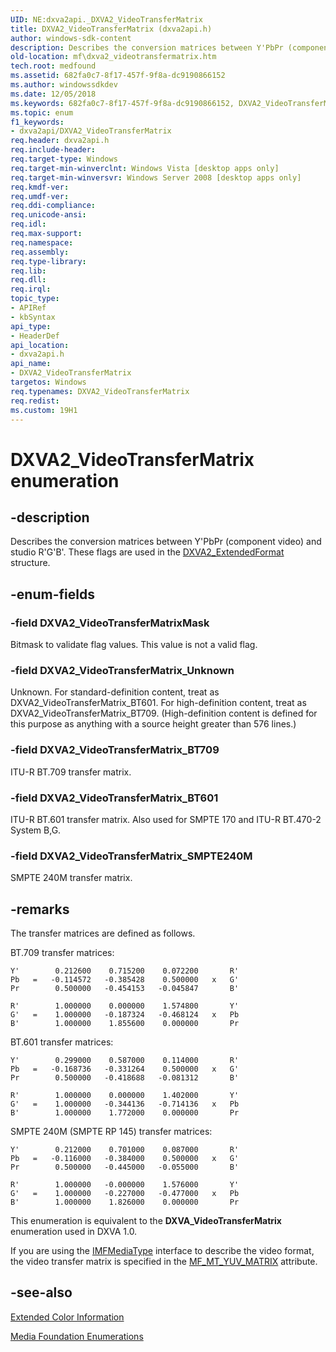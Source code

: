 ```yaml
---
UID: NE:dxva2api._DXVA2_VideoTransferMatrix
title: DXVA2_VideoTransferMatrix (dxva2api.h)
author: windows-sdk-content
description: Describes the conversion matrices between Y'PbPr (component video) and studio R'G'B'.
old-location: mf\dxva2_videotransfermatrix.htm
tech.root: medfound
ms.assetid: 682fa0c7-8f17-457f-9f8a-dc9190866152
ms.author: windowssdkdev
ms.date: 12/05/2018
ms.keywords: 682fa0c7-8f17-457f-9f8a-dc9190866152, DXVA2_VideoTransferMatrix, DXVA2_VideoTransferMatrix enumeration [Media Foundation], DXVA2_VideoTransferMatrixMask, DXVA2_VideoTransferMatrix_BT601, DXVA2_VideoTransferMatrix_BT709, DXVA2_VideoTransferMatrix_SMPTE240M, DXVA2_VideoTransferMatrix_Unknown, dxva2api/DXVA2_VideoTransferMatrix, dxva2api/DXVA2_VideoTransferMatrixMask, dxva2api/DXVA2_VideoTransferMatrix_BT601, dxva2api/DXVA2_VideoTransferMatrix_BT709, dxva2api/DXVA2_VideoTransferMatrix_SMPTE240M, dxva2api/DXVA2_VideoTransferMatrix_Unknown, mf.dxva2_videotransfermatrix
ms.topic: enum
f1_keywords:
- dxva2api/DXVA2_VideoTransferMatrix
req.header: dxva2api.h
req.include-header: 
req.target-type: Windows
req.target-min-winverclnt: Windows Vista [desktop apps only]
req.target-min-winversvr: Windows Server 2008 [desktop apps only]
req.kmdf-ver: 
req.umdf-ver: 
req.ddi-compliance: 
req.unicode-ansi: 
req.idl: 
req.max-support: 
req.namespace: 
req.assembly: 
req.type-library: 
req.lib: 
req.dll: 
req.irql: 
topic_type:
- APIRef
- kbSyntax
api_type:
- HeaderDef
api_location:
- dxva2api.h
api_name:
- DXVA2_VideoTransferMatrix
targetos: Windows
req.typenames: DXVA2_VideoTransferMatrix
req.redist: 
ms.custom: 19H1
---
```


# DXVA2_VideoTransferMatrix enumeration


## -description


Describes the conversion matrices between Y'PbPr (component video) and studio R'G'B'. These flags are used in the <a href="https://docs.microsoft.com/windows/desktop/api/dxva2api/ns-dxva2api-dxva2_extendedformat">DXVA2_ExtendedFormat</a> structure.


## -enum-fields




### -field DXVA2_VideoTransferMatrixMask

Bitmask to validate flag values. This value is not a valid flag.
          


### -field DXVA2_VideoTransferMatrix_Unknown

Unknown. For standard-definition content, treat as DXVA2_VideoTransferMatrix_BT601. For high-definition content, treat as DXVA2_VideoTransferMatrix_BT709. (High-definition content is defined for this purpose as anything with a source height greater than 576 lines.)
          


### -field DXVA2_VideoTransferMatrix_BT709

ITU-R BT.709 transfer matrix.
          


### -field DXVA2_VideoTransferMatrix_BT601

ITU-R BT.601 transfer matrix. Also used for SMPTE 170 and ITU-R BT.470-2 System B,G.
          


### -field DXVA2_VideoTransferMatrix_SMPTE240M

SMPTE 240M transfer matrix.
          


## -remarks



The transfer matrices are defined as follows.

BT.709 transfer matrices:

<pre class="syntax" xml:space="preserve"><code>Y'        0.212600    0.715200    0.072200       R' 
Pb   =   -0.114572   -0.385428    0.500000   x   G' 
Pr        0.500000   -0.454153   -0.045847       B' 

R'        1.000000    0.000000    1.574800       Y' 
G'   =    1.000000   -0.187324   -0.468124   x   Pb 
B'        1.000000    1.855600    0.000000       Pr 
</code></pre>
BT.601 transfer matrices:

<pre class="syntax" xml:space="preserve"><code>Y'        0.299000    0.587000    0.114000       R' 
Pb   =   -0.168736   -0.331264    0.500000   x   G' 
Pr        0.500000   -0.418688   -0.081312       B' 

R'        1.000000    0.000000    1.402000       Y' 
G'   =    1.000000   -0.344136   -0.714136   x   Pb 
B'        1.000000    1.772000    0.000000       Pr 
</code></pre>
SMPTE 240M (SMPTE RP 145) transfer matrices:

<pre class="syntax" xml:space="preserve"><code>Y'        0.212000    0.701000    0.087000       R' 
Pb   =   -0.116000   -0.384000    0.500000   x   G' 
Pr        0.500000   -0.445000   -0.055000       B' 

R'        1.000000   -0.000000    1.576000       Y' 
G'   =    1.000000   -0.227000   -0.477000   x   Pb 
B'        1.000000    1.826000    0.000000       Pr 
</code></pre>
This enumeration is equivalent to the <b>DXVA_VideoTransferMatrix</b> enumeration used in DXVA 1.0.

If you are using the <a href="https://docs.microsoft.com/windows/desktop/api/mfobjects/nn-mfobjects-imfmediatype">IMFMediaType</a> interface to describe the video format, the video transfer matrix is specified in the <a href="https://docs.microsoft.com/windows/desktop/medfound/mf-mt-yuv-matrix-attribute">MF_MT_YUV_MATRIX</a> attribute.




## -see-also




<a href="https://docs.microsoft.com/windows/desktop/medfound/extended-color-information">Extended Color Information</a>



<a href="https://docs.microsoft.com/windows/desktop/medfound/media-foundation-enumerations">Media Foundation Enumerations</a>
 

 

